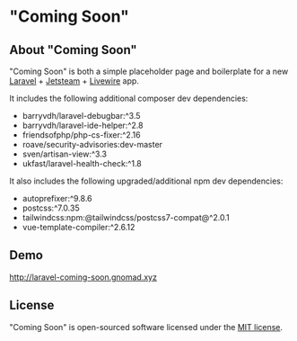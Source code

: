 # "Coming Soon"

## About "Coming Soon"

"Coming Soon" is both a simple placeholder page and boilerplate for a 
new [Laravel](https://laravel.com) + 
[Jetsteam](https://jetstream.laravel.com) + 
[Livewire](https://laravel-livewire.com/) app.

It includes the following additional composer dev dependencies:
* barryvdh/laravel-debugbar:^3.5
* barryvdh/laravel-ide-helper:^2.8
* friendsofphp/php-cs-fixer:^2.16
* roave/security-advisories:dev-master
* sven/artisan-view:^3.3
* ukfast/laravel-health-check:^1.8

It also includes the following upgraded/additional npm dev dependencies:   
* autoprefixer:^9.8.6
* postcss:^7.0.35
* tailwindcss:npm:@tailwindcss/postcss7-compat@^2.0.1
* vue-template-compiler:^2.6.12

## Demo

http://laravel-coming-soon.gnomad.xyz

## License

"Coming Soon" is open-sourced software licensed under the [MIT license](https://opensource.org/licenses/MIT).
